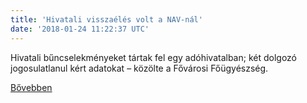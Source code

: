 ```yaml
---
title: 'Hivatali visszaélés volt a NAV-nál'
date: '2018-01-24 11:22:37 UTC'
---
```


Hivatali bűncselekményeket tártak fel egy adóhivatalban; két dolgozó jogosulatlanul kért adatokat – közölte a Fővárosi Főügyészség.


[Bővebben](http://ift.tt/2E4OJrW)

